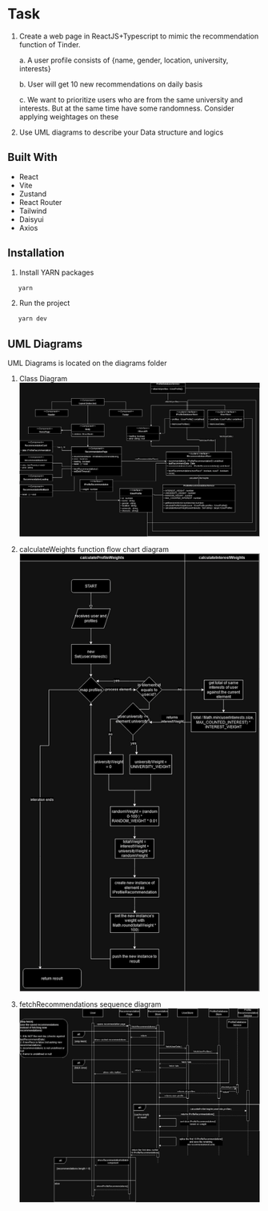 # Task
1. Create a web page in ReactJS+Typescript to mimic the recommendation function of Tinder.

    a. A user profile consists of {name, gender, location, university, interests} 

    b. User will get 10 new recommendations on daily basis

    c. We want to prioritize users who are from the same university and interests. But at the same time have some randomness. Consider applying weightages on these 

2. Use UML diagrams to describe your Data structure and logics


## Built With
* React
* Vite
* Zustand
* React Router
* Tailwind
* Daisyui
* Axios

## Installation

1.  Install YARN packages
```sh
   yarn
   ```
2.  Run the project
```sh
   yarn dev
   ```

## UML Diagrams
UML Diagrams is located on the diagrams folder

1. Class Diagram
![Alt text](./diagrams/tindereco-classdiagram.jpg?raw=true "Class Diagram")

2. calculateWeights function flow chart diagram
![Alt text](./diagrams/tindereco-flowchart-calculateWeights.jpg?raw=true "calculateWeights function flow chart diagram")

3. fetchRecommendations sequence diagram
![Alt text](./diagrams/tindereco-sequence.jpg?raw=true "fetchRecommendations sequence diagram")